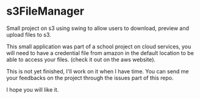 # s3FileManager
Small project on s3 using swing to allow users to download, preview and upload files to s3.

This small application was part of a school project on cloud services, you will need to have a credential file from amazon in the default location to be able to access your files. (check it out on the aws website).

This is not yet finished, I'll work on it when I have time. You can send me your feedbacks on the project through the issues part of this repo.


I hope you will like it. 

